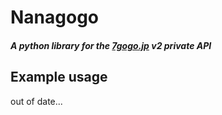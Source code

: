 # Nanagogo

##### A python library for the [7gogo.jp](http://7gogo.jp/) v2 private API


## Example usage

out of date...